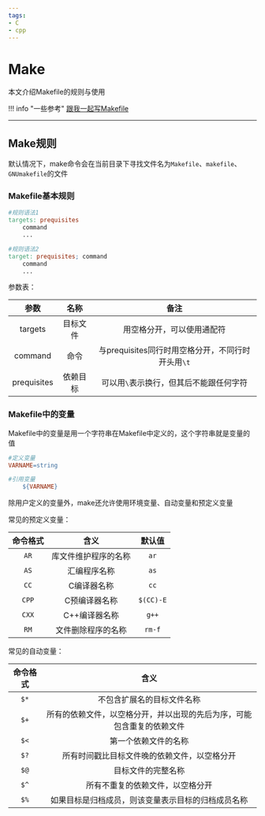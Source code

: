 ```yaml
---
tags:
- C
- cpp
---
```


# Make

本文介绍Makefile的规则与使用

!!! info "一些参考"
    [跟我一起写Makefile](https://seisman.github.io/how-to-write-makefile/)

---

## Make规则

默认情况下，make命令会在当前目录下寻找文件名为`Makefile`、`makefile`、`GNUmakefile`的文件

### Makefile基本规则

```makefile
#规则语法1
targets: prequisites
    command
    ...

#规则语法2
target: prequisites; command
    command
    ...
```

参数表：

|参数|名称|备注|
| :--:| :--: | :---: |
|targets|目标文件|用空格分开，可以使用通配符|
|command|命令|与prequisites同行时用空格分开，不同行时开头用`\t`|
|prequisites|依赖目标|可以用`\`表示换行，但其后不能跟任何字符|

### Makefile中的变量

Makefile中的变量是用一个字符串在Makefile中定义的，这个字符串就是变量的值

```makefile
#定义变量
VARNAME=string

#引用变量
    ${VARNAME}
```

除用户定义的变量外，make还允许使用环境变量、自动变量和预定义变量

常见的预定义变量：

|命令格式|含义|默认值|
| :---: | :---: | :---: |
|`AR`|库文件维护程序的名称|`ar`|
|`AS`|汇编程序名称|`as`|
|`CC`|C编译器名称|`cc`|
|`CPP`|C预编译器名称|`$(CC)-E`|
|`CXX`|C++编译器名称|`g++`|
|`RM`|文件删除程序的名称|`rm-f`|

常见的自动变量：

|命令格式|含义|
| :--: | :--: |
|`$*`|不包含扩展名的目标文件名称|
|`$+`|所有的依赖文件，以空格分开，并以出现的先后为序，可能包含重复的依赖文件|
|`$<`|第一个依赖文件的名称|
|`$?`|所有时间戳比目标文件晚的依赖文件，以空格分开|
|`$@`|目标文件的完整名称|
|`$^`|所有不重复的依赖文件，以空格分开|
|`$%`|如果目标是归档成员，则该变量表示目标的归档成员名称|
